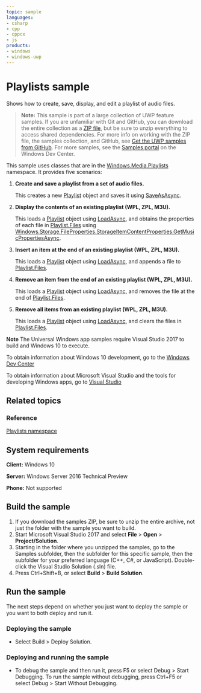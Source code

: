 ```yaml
---
topic: sample
languages:
- csharp
- cpp
- cppcx
- js
products:
- windows
- windows-uwp
---
```


<!--
  category: AudioVideoAndCamera
  samplefwlink: http://go.microsoft.com/fwlink/p/?LinkId=624039
-->

# Playlists sample

Shows how to create, save, display, and edit a playlist of audio files.

> **Note:** This sample is part of a large collection of UWP feature samples. 
> If you are unfamiliar with Git and GitHub, you can download the entire collection as a 
> [ZIP file](https://github.com/Microsoft/Windows-universal-samples/archive/master.zip), but be 
> sure to unzip everything to access shared dependencies. For more info on working with the ZIP file, 
> the samples collection, and GitHub, see [Get the UWP samples from GitHub](https://aka.ms/ovu2uq). 
> For more samples, see the [Samples portal](https://aka.ms/winsamples) on the Windows Dev Center. 

This sample uses classes that are in the [Windows.Media.Playlists](http://msdn.microsoft.com/library/windows/apps/br206938) namespace. It provides five scenarios:

1.  **Create and save a playlist from a set of audio files.**

    This creates a new [Playlist](http://msdn.microsoft.com/library/windows/apps/br206904) object and saves it using [SaveAsAsync](http://msdn.microsoft.com/library/windows/apps/hh768260).

2.  **Display the contents of an existing playlist (WPL, ZPL, M3U).**

    This loads a [Playlist](http://msdn.microsoft.com/library/windows/apps/br206904) object using [LoadAsync](http://msdn.microsoft.com/library/windows/apps/br206934), and obtains the properties of each file in [Playlist.Files](http://msdn.microsoft.com/library/windows/apps/br206933) using [Windows.Storage.FileProperties.StorageItemContentProperties.GetMusicPropertiesAsync](http://msdn.microsoft.com/library/windows/apps/hh770649).

3.  **Insert an item at the end of an existing playlist (WPL, ZPL, M3U).**

    This loads a [Playlist](http://msdn.microsoft.com/library/windows/apps/br206904) object using [LoadAsync](http://msdn.microsoft.com/library/windows/apps/br206934), and appends a file to [Playlist.Files](http://msdn.microsoft.com/library/windows/apps/br206933).

4.  **Remove an item from the end of an existing playlist (WPL, ZPL, M3U).**

    This loads a [Playlist](http://msdn.microsoft.com/library/windows/apps/br206904) object using [LoadAsync](http://msdn.microsoft.com/library/windows/apps/br206934), and removes the file at the end of [Playlist.Files](http://msdn.microsoft.com/library/windows/apps/br206933).

5.  **Remove all items from an existing playlist (WPL, ZPL, M3U).**

    This loads a [Playlist](http://msdn.microsoft.com/library/windows/apps/br206904) object using [LoadAsync](http://msdn.microsoft.com/library/windows/apps/br206934), and clears the files in [Playlist.Files](http://msdn.microsoft.com/library/windows/apps/br206933).

**Note** The Universal Windows app samples require Visual Studio 2017 to build and Windows 10 to execute.
 
To obtain information about Windows 10 development, go to the [Windows Dev Center](http://go.microsoft.com/fwlink/?LinkID=532421)

To obtain information about Microsoft Visual Studio and the tools for developing Windows apps, go to [Visual Studio](http://go.microsoft.com/fwlink/?LinkID=532422)

## Related topics

### Reference

[Playlists namespace](http://msdn.microsoft.com/library/windows/apps/br206938)  

## System requirements

**Client:** Windows 10

**Server:** Windows Server 2016 Technical Preview

**Phone:** Not supported

## Build the sample

1. If you download the samples ZIP, be sure to unzip the entire archive, not just the folder with the sample you want to build. 
2. Start Microsoft Visual Studio 2017 and select **File** \> **Open** \> **Project/Solution**.
3. Starting in the folder where you unzipped the samples, go to the Samples subfolder, then the subfolder for this specific sample, then the subfolder for your preferred language (C++, C#, or JavaScript). Double-click the Visual Studio Solution (.sln) file.
4. Press Ctrl+Shift+B, or select **Build** \> **Build Solution**.

## Run the sample

The next steps depend on whether you just want to deploy the sample or you want to both deploy and run it.

### Deploying the sample

- Select Build > Deploy Solution. 

### Deploying and running the sample

- To debug the sample and then run it, press F5 or select Debug >  Start Debugging. To run the sample without debugging, press Ctrl+F5 or select Debug > Start Without Debugging. 
